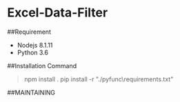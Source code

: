 # Excel-Data-Filter
##Requirement
+ Nodejs 8.1.11
+ Python 3.6

##Installation Command
>npm install .
pip install -r "./pyfunc\requirements.txt"

##MAINTAINING

